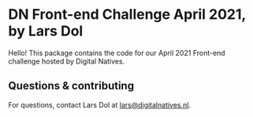 # DN Front-end Challenge April 2021, by Lars Dol

Hello! This package contains the code for our April 2021 Front-end challenge hosted by Digital Natives.

## Questions & contributing
For questions, contact Lars Dol at lars@digitalnatives.nl.
